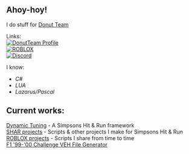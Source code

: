 <h2>Ahoy-hoy!</h2>
I do stuff for <a class="link link--flag-bound" href="https://donutteam.com/">Donut Team</a>

Links:  
[![DonutTeam Profile](https://img.shields.io/badge/maz-DonutTeam-2ECC71)](https://forum.donutteam.com/@[2399])  
[![ROBLOX](https://img.shields.io/badge/mazexz-ROBLOX-red)](https://www.roblox.com/users/29147988)  
[![Discord](https://img.shields.io/badge/mazexz%231337%2C%20maz%234790-Discord-5865F2)](https://github.com/mazexz7)
<!-- [![Twitter](https://img.shields.io/badge/%40mazexz__7-Twitter-blue)](https://twitter.com/mazexz_7)  -->

I know:
- <i>C#</i>
- <i>LUA</i>
- <i>Lazarus/Pascal</i>
<!--
Right now studying:
- <i>(and a bit of C++)</i>
-->
<h2>Current works:</h2>
<a class="link link--flag-bound" href="https://github.com/mazexz7/Dynamic-Tunning">Dynamic Tuning</a> - A Simpsons Hit & Run framework<br>
<a class="link link--flag-bound" href="https://github.com/mazexz7/simpsons-hit-run">SHAR projects</a> - Scripts & other projects I make for Simpsons Hit & Run<br>
<a class="link link--flag-bound" href="https://github.com/mazexz7/Roblox">ROBLOX projects</a> - Scripts I share from time to time<br>
<a class="link link--flag-bound" href="https://github.com/mazexz7/f1-99-00-challenge/blob/main/mazexz'%20F1%20'99-'00%20Challenge%20VEH%20generator.exe">F1 '99-'00 Challenge VEH File Generator</a><br>
